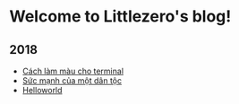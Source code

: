 # Welcome to Littlezero's blog!

## 2018
- [Cách làm màu cho terminal](https://littlezero.github.io/posts/how-to-use-terminator)
- [Sức mạnh của một dân
  tộc](https://littlezero.github.io/posts/suc-manh-cua-mot-dan-toc)
- [Helloworld](https://littlezero.github.io/posts/helloworld)

